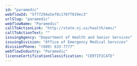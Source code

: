 ```yaml
---
id: "paramedic"
webflowId: "5f77294a5ef8c176ff019ec3"
urlSlug: "paramedic"
webflowName: "Paramedic"
callToActionLink: "http://state.nj.us/health/ems/"
callToActionText: ""
issuingAgency: "Department of Health and Senior Services"
issuingDivision: "Office of Emergency Medical Services"
divisionPhone: "(609) 633-7777"
webflowIndustry: "Paramedic"
licenseCertificationClassification: "CERTIFICATE"
---
```

